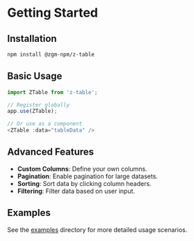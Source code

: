 # Getting Started

## Installation
```bash
npm install @zgm-npm/z-table
```

## Basic Usage
```js
import ZTable from 'z-table';

// Register globally
app.use(ZTable);

// Or use as a component
<ZTable :data="tableData" />
```

## Advanced Features
- **Custom Columns**: Define your own columns.
- **Pagination**: Enable pagination for large datasets.
- **Sorting**: Sort data by clicking column headers.
- **Filtering**: Filter data based on user input.

## Examples
See the [examples](./examples) directory for more detailed usage scenarios.
